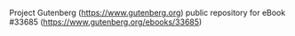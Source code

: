 Project Gutenberg (https://www.gutenberg.org) public repository for eBook #33685 (https://www.gutenberg.org/ebooks/33685)
